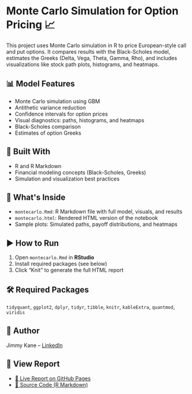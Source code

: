 # Monte Carlo Simulation for Option Pricing 📈

This project uses Monte Carlo simulation in R to price European-style call and put options. It compares results with the Black-Scholes model, estimates the Greeks (Delta, Vega, Theta, Gamma, Rho), and includes visualizations like stock path plots, histograms, and heatmaps.

## 📊 Model Features
- Monte Carlo simulation using GBM  
- Antithetic variance reduction  
- Confidence intervals for option prices  
- Visual diagnostics: paths, histograms, and heatmaps  
- Black-Scholes comparison  
- Estimates of option Greeks  

## 🧠 Built With
- R and R Markdown  
- Financial modeling concepts (Black-Scholes, Greeks)  
- Simulation and visualization best practices  

## 📂 What's Inside
- `montecarlo.Rmd`: R Markdown file with full model, visuals, and results  
- `montecarlo.html`: Rendered HTML version of the notebook  
- Sample plots: Simulated paths, payoff distributions, and heatmaps  

## ▶️ How to Run
1. Open `montecarlo.Rmd` in **RStudio**  
2. Install required packages (see below)  
3. Click “Knit” to generate the full HTML report  

## 🛠️ Required Packages
`tidyquant`, `ggplot2`, `dplyr`, `tidyr`, `tibble`, `knitr`, `kableExtra`, `quantmod`, `viridis`

## 🚀 Author
Jimmy Kane – [LinkedIn](https://www.linkedin.com/in/jimmy-kane-72795720a/)

## 📄 View Report
- [🔗 Live Report on GitHub Pages](https://jimmy122kane.github.io/montecarlo-option-pricing/)
- [📄 Source Code (R Markdown)](montecarlo.Rmd)
